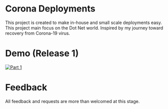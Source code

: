 # Corona Deployments
This project is created to make in-house and small scale deployments easy. This project main focus on the Dot Net world. Inspired by my journey toward recovery from Corona-19 virus.

# Demo (Release 1)
[![Part 1](https://img.youtube.com/vi/janRNXjJ20g/0.jpg)](https://www.youtube.com/watch?v=janRNXjJ20g)



# Feedback
All feedback and requests are more than welcomed at this stage.

